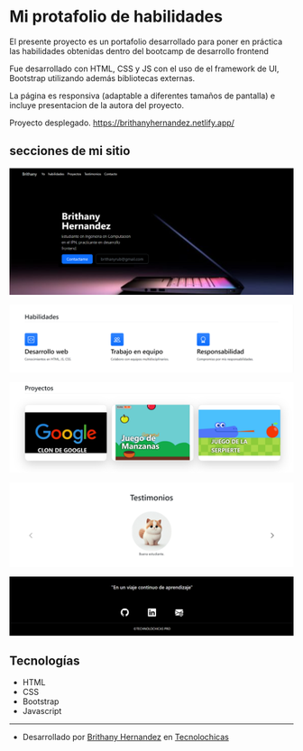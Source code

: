 # Mi protafolio de habilidades

El presente proyecto es un portafolio desarrollado para poner en práctica
las habilidades obtenidas dentro del bootcamp de desarrollo frontend 

Fue desarrollado con HTML, CSS y JS con el uso de el framework de UI, Bootstrap
utilizando además bibliotecas externas.

La página es responsiva (adaptable a diferentes tamaños de pantalla) e incluye
presentacion de la autora del proyecto.

Proyecto desplegado. https://brithanyhernandez.netlify.app/

## secciones de mi sitio
![Presentación](assets/readme/1.png)

![Habilidades](assets/readme/2.png)

![Proyectos](assets/readme/3.png)

![Testimonios](assets/readme/4.png)

![Contacto](assets/readme/5.png)

## Tecnologías
   * HTML
   * CSS
   * Bootstrap
   * Javascript

   ---
   * Desarrollado por [Brithany Hernandez](https://github.com/BrithanyHernandez) en [Tecnolochicas](https://tecnolochicas.mx/)